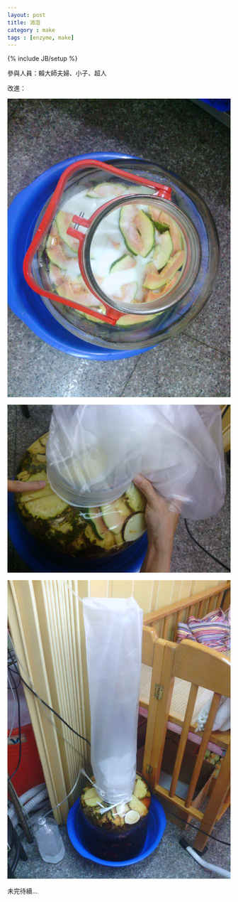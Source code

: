 ```yaml
---
layout: post
title: 消泡
category : make
tags : [enzyme, make]
---
```

{% include JB/setup %}

參與人員：賴大師夫婦、小子、超人

改進：

![Alt](/img/make/2012-10-13/IMG_20121013_141444.jpg)

![Alt](/img/make/2012-10-13/IMG_20121013_145255.jpg)

![Alt](/img/make/2012-10-13/IMG_20121013_151125.jpg)

未完待續...

